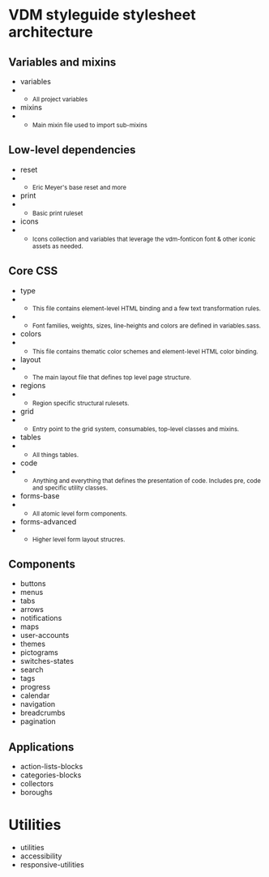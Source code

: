 # VDM styleguide stylesheet architecture

## Variables and mixins

* variables
* * <small>All project variables</small>
* mixins
* * <small>Main mixin file used to import sub-mixins</small>

## Low-level dependencies

* reset
* * <small>Eric Meyer's base reset and more</small>
* print
* * <small>Basic print ruleset</small>
* icons
* * <small>Icons collection and variables that leverage the vdm-fonticon font & other iconic assets as needed.</small>

## Core CSS

* type
* * <small>This file contains element-level HTML binding and a few text transformation rules.</small>
* * <small>Font families, weights, sizes, line-heights and colors are defined in variables.sass.</small>
* colors
* * <small>This file contains thematic color schemes and element-level HTML color binding.</small>
* layout
* * <small>The main layout file that defines top level page structure.</small>
* regions
* * <small>Region specific structural rulesets.</small>
* grid
* * <small>Entry point to the grid system, consumables, top-level classes and mixins.</small>
* tables
* * <small>All things tables.</small>
* code
* * <small>Anything and everything that defines the presentation of code. Includes pre, code and specific utility classes.</small>
* forms-base
* * <small>All atomic level form components.</small>
* forms-advanced
* * <small>Higher level form layout strucres.</small>

## Components

* buttons
* menus
* tabs
* arrows
* notifications
* maps
* user-accounts
* themes
* pictograms
* switches-states
* search
* tags
* progress
* calendar
* navigation
* breadcrumbs
* pagination

## Applications

* action-lists-blocks
* categories-blocks
* collectors
* boroughs

# Utilities

* utilities
* accessibility
* responsive-utilities
